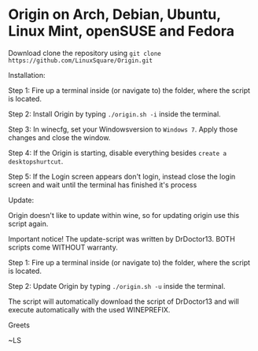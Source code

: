 # Origin on Arch, Debian, Ubuntu, Linux Mint, openSUSE and Fedora

Download clone the repository using ``` git clone https://github.com/LinuxSquare/Origin.git ```


Installation:

Step 1: Fire up a terminal inside (or navigate to) the folder, where the script is located.

Step 2: Install Origin by typing ``` ./origin.sh -i ``` inside the terminal.

Step 3: In winecfg, set your Windowsversion to ```Windows 7```. Apply those changes and close the window.

Step 4: If the Origin is starting, disable everything besides ```create a desktopshurtcut```.

Step 5: If the Login screen appears don't login, instead close the login screen and wait until the terminal has finished it's process

Update:

Origin doesn't like to update within wine, so for updating origin use this script again.

Important notice! The update-script was written by DrDoctor13. BOTH scripts come WITHOUT warranty.

Step 1: Fire up a terminal inside (or navigate to) the folder, where the script is located.

Step 2: Update Origin by typing ``` ./origin.sh -u ``` inside the terminal.

The script will automatically download the script of DrDoctor13 and will execute automatically with the used WINEPREFIX.

Greets

~LS
